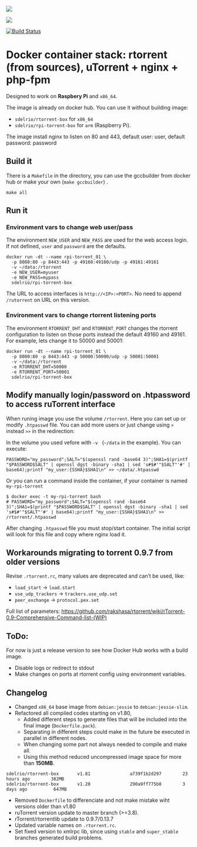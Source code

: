 [![](https://img.shields.io/docker/stars/sdelrio/rpi-torrent-box.svg)](https://hub.docker.com/r/sdelrio/rpi-torrent-box 'DockerHub')

[![](https://img.shields.io/docker/pulls/sdelrio/rpi-torrent-box.svg)](https://hub.docker.com/r/sdelrio/rpi-torrent-box 'DockerHub')

[![Build Status](https://travis-ci.org/sdelrio/rpi-torrent-box.svg?branch=master)](https://travis-ci.org/sdelrio/rpi-torrent-box)

# Docker container stack: rtorrent (from sources), uTorrent + nginx + php-fpm 

Designed to work on **Raspbery Pi** and `x86_64`.

The image is already on docker hub. You can use it without building image:
- `sdelrio/rtorrent-box` for `x86_64`
- `sdelrio/rpi-torrent-box` for `arm` (Raspberry Pi).

The image install nginx to listen on 80 and 443, default user: user, default password: password


## Build it

There is a `Makefile` in the directory, you can use the gccbuilder from docker hub or make your own (`make gccbuilder`) .

```
make all
```

## Run it

### Environment vars to change web user/pass

The environment `NEW_USER` and `NEW_PASS` are used for the web access login. If not defined, `user` and `password` are the defaults.

```
docker run -dt --name rpi-torrent_01 \
  -p 8080:80 -p 8443:443 -p 49160:49160/udp -p 49161:49161 
  -v ~/data:/rtorrent
  -e NEW_USER=myuser
  -e NEW_PASS=mypass
  sdelrio/rpi-torrent-box
```

The URL to access interfaces is `http://<IP>:<PORT>`. No need to append `/rutorrent` on URL on this version.

### Environment vars to change rtorrent listening ports

The environment `RTORRENT_DHT` and `RTORRENT_PORT` changes the rtorrent configuration to listen on those ports instead the default 49160 and 49161. For example, lets change it to 50000 and 50001:

```
docker run -dt --name rpi-torrent_01 \
  -p 8080:80 -p 8443:443 -p 50000:50000/udp -p 50001:50001
  -v ~/data:/rtorrent
  -e RTORRENT_DHT=50000
  -e RTORRENT_PORT=50001
  sdelrio/rpi-torrent-box
```

## Modify manually login/password on .htpassword to access ruTorrent interface

When runing image you use the volume `/rtorrent`. Here you can set up or modify `.htpasswd` file.
You can add more users or just change using `>` instead `>>` in the redirection:

In the volume you used vefore with `-v ` (`~/data` in the example). You can execute:

```
PASSWORD="my_password";SALT="$(openssl rand -base64 3)";SHA1=$(printf "$PASSWORD$SALT" | openssl dgst -binary -sha1 | sed 's#$#'"$SALT"'#' | base64);printf "my_user:{SSHA}$SHA1\n" >> ~/data/.htpasswd
```

Or you can run a command inside the container, if your container is named `my-rpi-torrent`

```
$ docker exec -t my-rpi-torrent bash
# PASSWORD="my_password";SALT="$(openssl rand -base64 3)";SHA1=$(printf "$PASSWORD$SALT" | openssl dgst -binary -sha1 | sed 's#$#'"$SALT"'#' | base64);printf "my_user:{SSHA}$SHA1\n" >> /rtorrent/.htpasswd
```

After changing `.htpasswd` file you must stop/start container. The initial script will look for this file and copy where nginx load it.

## Workarounds migrating to torrent 0.9.7 from older versions

Revise `.rtorrent.rc`, many values are deprecated and can’t be used, like:
- `load_start` -> `load.start`
- `use_udp_trackers` -> `trackers.use_udp.set`
- `peer_exchange` -> `protocol.pex.set`

Full list of parameters: <https://github.com/rakshasa/rtorrent/wiki/rTorrent-0.9-Comprehensive-Command-list-(WIP)>

## ToDo:

For now is just a release version to see how Docker Hub works with a build image.

- Disable logs or redirect to stdout
- Make changes on ports at rtorrent config using environment variables.

## Changelog

- Changed `x86_64` base image from `debian:jessie` to `debian:jessie-slim`.
- Refactored all compiled codes starting on v1.80,
  - Added different steps to generate files that will be included into the final image (`Dockerfile.pack`).
  - Separating in different steps could make in the future be executed in parallel in different nodes.
  - When changing some part not always needed to compile and make all.
  - Using this method reduced uncompressed image space for more than **150MB**.
```
sdelrio/rtorrent-box       v1.81               a739f1b2d297        23 hours ago        382MB
sdelrio/rtorrent-box       v1.20               290a9ff775b8        3 days ago          647MB
```
- Removed `Dockerfile` to differenciate and not make mistake wiht versions older than v1.80
- ruTorrent version update to master branch (>=3.8).
- rTorrent/rtorrentlib update to 0.9.7/0.13.7
- Updated variable names on `.rtorrent.rc`.
- Set fixed version to xmlrpc lib, since using `stable` and `super_stable` branches generated build problems.

